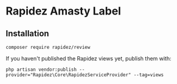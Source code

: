 # Rapidez Amasty Label

## Installation

```
composer require rapidez/review
```

If you haven't published the Rapidez views yet, publish them with:
```
php artisan vendor:publish --provider="Rapidez\Core\RapidezServiceProvider" --tag=views
```
